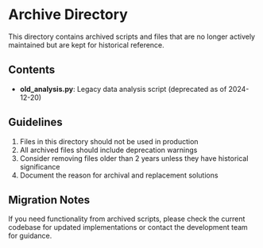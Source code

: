 # Archive Directory

This directory contains archived scripts and files that are no longer actively maintained but are kept for historical reference.

## Contents

- **old_analysis.py**: Legacy data analysis script (deprecated as of 2024-12-20)

## Guidelines

1. Files in this directory should not be used in production
2. All archived files should include deprecation warnings
3. Consider removing files older than 2 years unless they have historical significance
4. Document the reason for archival and replacement solutions

## Migration Notes

If you need functionality from archived scripts, please check the current codebase for updated implementations or contact the development team for guidance.